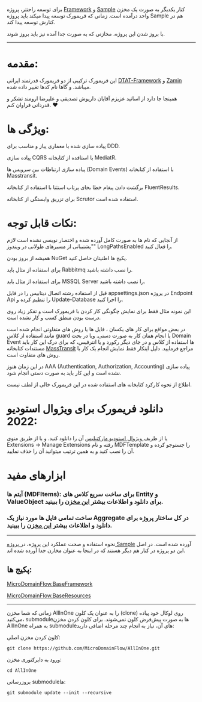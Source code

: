 برای توسعه راحتتر، پروژه [Framework](https://github.com/MicroDomainFlow/Framework "Framework") و [Sample](https://github.com/MicroDomainFlow/Sample "Sample") کنار یکدیگر به صورت یک مخزن واحد درآمده است. زمانی که فریمورک توسعه پیدا میکند باید پروژه Sample هم در کنارش توسعه پیدا کند.

با بروز شدن این پروژه، مخازنی که به صورت جدا آمده نیز باید بروز شوند.


-----------

# مقدمه:

این فریمورک ترکیبی از دو فریمورک قدرتمند ایرانی [DTAT-Framework](https://github.com/DTAT-Framework "DTAT-Framework") و [Zamin](https://github.com/oroumand/Zamin "Zamin") میباشد. و گاها نام کدها تغییر داده شده.

همینجا جا دارد از اساتید عزیزم آقایان داریوش تصدیقی و علیرضا ارومند تشکر و قدردانی فراوان کنم. ❤




# ویژگی ها:

پیاده سازی شده با معماری پیاز  و مناسب برای DDD.

پیاده سازی CQRS با استافده از کتابخانه MediatR.

پیاده سازی ارتباطات بین سرویس ها (Domain Events) با استفاده از کتابخانه Masstransit.

برگشت دادن پیغام خطا بجای پرتاب استثنا با استفاده از کتابخانه FluentResults.

برای تزریق وابستگی از کتابخانه Scrutor استفاده شده است.

# نکات قابل توجه:

از آنجایی که نام ها به صورت کامل آورده شده و اختصار نویسی نشده است لازم "پشتیبانی از مسیرهای طولانی در ویندوز" LongPathsEnabled  را فعال کنید.

همیشه از بروز بودن NuGet پکیج ها اطنیتان حاصل کنید.

برای استفاده از مثال باید Rabbitmq را نصب داشته باشید.

برای استفاده از مثال باید MSSQL Server را نصب داشته باشید.

قبل از استفاده رشته اتصال دیتابیس را در فایل appsettings.json در پروژه Endpoint Api را تنظیم کرده و Update-Database را اجرا کنید.

این نمونه مثال فقط برای نمایش چگونگی کار کردن با فریمورک است و تفکر زیاد روی درست بودن منطق کسب و کار نشده است. 

در بعض مواقع برای کار های یکسان ، فایل ها یا روش های متفاوتی انجام شده است مانند استفاده از کلاس guard یا انجام همان کار به صورت دستی. ویا در بحث Domain Event ها استفاده از کلاس و در جای دیگر رکورد و یا انترفیس، که برای درک این کار باید مستندات کتابخانه [MassTransit](https://masstransit.io/documentation/concepts/messages#message-types "MassTransit") مراجع فرمایید. دلیل اینکار فقط نمایش انجام یک کار با روش های متفاوت است.

در این زمان هنوز AAA (Authentication, Authorization, Accounting) پیاده سازی نشده است و این کار باید به صورت دستی انجام شود.

اطلاع از نحوه کارکرد کتابخانه های استفاده شده در این فریمورک خالی از لطف نیست.

# دانلود فریمورک برای ویژوال استودیو 2022:

یا از طریف[ ویژوال استودیو مارکتپلیس](https://marketplace.visualstudio.com/items?itemName=MicroDomainFlow.armanespiar " ویژوال استودیو مارکتپلیس") آن را دانلود کنید. و یا از طریق منوی Extensions -> Manage Extensions رفته و نام MDFTemplate را جستوجو کرده و آن را نصب کنید و به همین ترتیب میتوانید آن را حذف نمایید.


# ابزارهای مفید

### آیتم ها (MDFItems): برای ساخت سریع کلاس های Entity و ValueObject برای دانلود و اطلاعات بیشتر [این مخزن](https://github.com/MicroDomainFlow/MDFItems "این مخزن") را ببینید.
### ساخت تمامی فایل ها مورد نیاز یک Aggregate در کل ساختار پروژه برای دانلود و اظلاعات بیشتر [این مخزن](https://github.com/MicroDomainFlow/AutoMDF "این مخزن") را ببینید.


------------

نحوه استفاده و صحت عملکرد این پروژه، در[ پروژه Sample](https://github.com/MicroDomainFlow/Sample " پروژه Sample") آورده شده است. در اصل این دو پروژه در کنار هم دیگر هستند که در اینجا به عنوان مخازن جدا آورده شده اند.


## پکیج ها:

[MicroDomainFlow.BaseFramework](https://www.nuget.org/packages/MicroDomainFlow.BaseFramework "MicroDomainFlow.BaseFramework")

[MicroDomainFlow.BaseResources](https://www.nuget.org/packages/MicroDomainFlow.BaseResources "MicroDomainFlow.BaseResources")



------------

زمانی که شما مخزن AllInOne را به عنوان یک کلون (clone) روی لوکال خود پیاده می‌کنید، submodule‌ها به صورت پیش‌فرض کلون نمی‌شوند. برای کلون کردن مخزن AllInOne به همراه submodule‌های آن، نیاز به انجام چند مرحله اضافی دارید:


کلون کردن مخزن اصلی:

`git clone https://github.com/MicroDomainFlow/AllInOne.git`

ورود به دایرکتوری مخزن:

`cd AllInOne`

بروزرسانی submodule‌ها:

`git submodule update --init --recursive`

